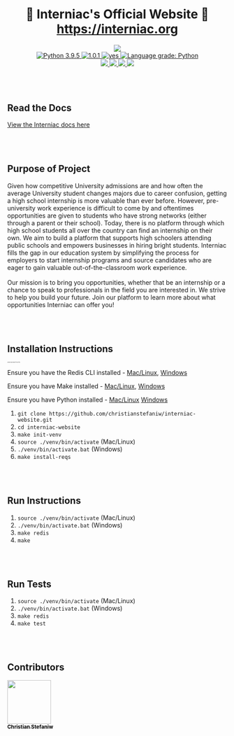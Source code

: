 <div align="center">
    <h1>
    🔨  Interniac's Official Website  🔨 <br>
        <a href='https://www.interniac.org'>https://interniac.org</a>
    </h1>
</div>

<div align='center'>    
        <img src="https://www.interniac.org/static/assets/images/logos/logo-transparent.a2623b276c16.png" />
    </div>

<div align="center">
        <a href="https://www.python.org/downloads/release/python-395/">
            <img src="https://img.shields.io/badge/python-3.9.5-blue.svg" alt="Python 3.9.5" />
        </a>
        <a href="https://github.com/christianstefaniw/interniac-website/releases/">
            <img src="https://img.shields.io/github/release/christianstefaniw/interniac-website.svg" alt="1.0.1" />
        </a>
        <a href="https://github.com/christianstefaniw/interniac-website/graphs/commit-activity">
            <img src="https://img.shields.io/badge/Maintained%3F-yes-green.svg" alt="yes" />
        </a>
        <a href="https://lgtm.com/projects/g/christianstefaniw/interniac-website/context:python"><img alt="Language grade: Python" src="https://img.shields.io/lgtm/grade/python/g/christianstefaniw/interniac-website.svg?logo=lgtm&logoWidth=18"/></a>
    </a>
</div>

<div align="center">
      <a href="https://codecov.io/gh/christianstefaniw/interniac-website">
        <img src="https://codecov.io/gh/christianstefaniw/interniac-website/branch/master/graph/badge.svg?token=F09XY8CJOK"/>
      </a>
    <a href="https://www.interniac.org">
        <img src="https://img.shields.io/endpoint?url=https%3A%2F%2Fwww.interniac.org%2Fstats%2Fnum-students%2F">
    </a>
    <a href="https://www.interniac.org">
        <img src="https://img.shields.io/endpoint?url=https%3A%2F%2Fwww.interniac.org%2Fstats%2Fnum-employers%2F">
    </a>
    <a href="https://www.interniac.org">
        <img src="https://img.shields.io/badge/students%20hired-20%2B-green">
    </a>
</div>

<div align='left' style='margin-top: 5rem'>
    <b><h2>Read the Docs</h2></b>
    <a href="https://interniac-docs.netlify.app/">View the Interniac docs here</a>
</div>

<div align="left" style='margin-top: 5rem'>
    <b><h2>Purpose of Project</h2></b>
        Given how competitive University admissions are and how often the average University student changes majors due to career confusion, getting a high school internship is more valuable than ever before. However, pre-university work experience is difficult to come by and oftentimes opportunities are given to students who have strong networks (either through a parent or their school). Today, there is no platform through which high school students all over the country can find an internship on their own. We aim to build a platform that supports high schoolers attending public schools and empowers businesses in hiring bright students. Interniac fills the gap in our education system by simplifying the process for employers to start internship programs and source candidates who are eager to gain valuable out-of-the-classroom work experience. <br> <br>
        Our mission is to bring you opportunities, whether that be an internship or a chance to speak to professionals in the field you are interested in. We strive to help you build your future. Join our platform to learn more about what opportunities Interniac can offer you! 
</div>

<div align="left" style='margin-top: 5rem'>
    <b><h2>Installation Instructions</h2></b>
    <p style='font-size: 2px'><i>contact repo owner for env file</i></p>
    <p>Ensure you have the Redis CLI installed - <a href="https://redis.io/topics/quickstart">Mac/Linux</a>, <a href="https://redis.com/blog/redis-on-windows-10/">Windows</a> </p>
    <p>Ensure you have Make installed - <a href="https://ftp.gnu.org/gnu/make/">Mac/Linux</a>, <a href="http://gnuwin32.sourceforge.net/packages/make.htm">Windows</a> </p>
    <p>Ensure you have Python installed - <a href="https://www.python.org/downloads/">Mac/Linux</a> <a href="https://www.python.org/downloads/windows/">Windows</a>
    <ol>
        <li><code>git clone https://github.com/christianstefaniw/interniac-website.git </code></li>
        <li><code>cd interniac-website</code></li>
        <li><code>make init-venv</code></li>
        <li><code>source ./venv/bin/activate</code> (Mac/Linux)</li>
        <li><code>./venv/bin/activate.bat</code> (Windows)</li>
        <li><code>make install-reqs</code></li>
    </ol>
</div>

<div align="left" style='margin-top: 5rem'>
    <b><h2>Run Instructions</h2></b>
    <ol>
    <li><code>source ./venv/bin/activate</code> (Mac/Linux)</li>
        <li><code>./venv/bin/activate.bat</code> (Windows)</li>        <li><code>make redis</code></li>
        <li><code>make</code></li>
            </ol>
</div>

<div align="left" style='margin-top: 5rem'>
    <b><h2>Run Tests</h2></b>
    <ol>
        <li><code>source ./venv/bin/activate</code> (Mac/Linux)</li>
        <li><code>./venv/bin/activate.bat</code> (Windows)</li>
        <li><code>make redis</code></li>
        <li><code>make test</code></li>
            </ol>
</div>

<div align="left" style='margin-top: 5rem'>
<b><h2>Contributors</h2></b>
<a style='color: #000' href="https://github.com/christianstefaniw"> 
    <div>
    <img src="https://avatars.githubusercontent.com/u/67922410?v=4" width="100px;"/><br /><sub><b>Christian Stefaniw</b></sub>
    </div>
</a>
</div>
